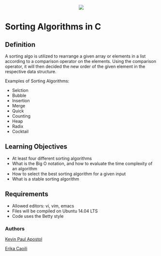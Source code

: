 <p align="center">
<img src="https://i.ibb.co/nMtRXQR/Holberton.png">
</p>

# Sorting Algorithms in C

## Definition 

A sorting algo is utilized to rearrange a given array or elements in a list according to a comparison operator on the elements. Using the comparison operator, it will then decided the new order of the given element in the respective data structure.

Examples of Sorting Algorithms:
- Selction 
- Bubble
- Insertion
- Merge
- Quick
- Counting
- Heap
- Radix 
- Cocktail

## Learning Objectives

- At least four different sorting algorithms
- What is the Big O notation, and how to evaluate the time complexity of an algorithm
- How to select the best sorting algorithm for a given input
- What is a stable sorting algorithm

## Requirements

- Allowed editors: vi, vim, emacs
- Files will be compiled on Ubuntu 14.04 LTS
- Code uses the Betty style

### Authors
[Kevin Paul Apostol](858@holbertonschool.com)

[Erika Caoili](erika.caoili@gmail.com)
